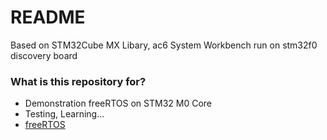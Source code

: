 # README #

Based on STM32Cube MX Libary, ac6 System Workbench run on stm32f0 discovery board

### What is this repository for? ###

* Demonstration freeRTOS on STM32 M0 Core
* Testing, Learning...
* [freeRTOS](http://www.freertos.org/)
